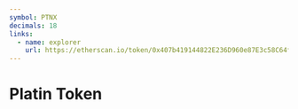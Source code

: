 ```yaml
---
symbol: PTNX
decimals: 18
links:
  - name: explorer
    url: https://etherscan.io/token/0x407b419144822E236D960e87E3c58C64fEB715B8
---
```


# Platin Token

